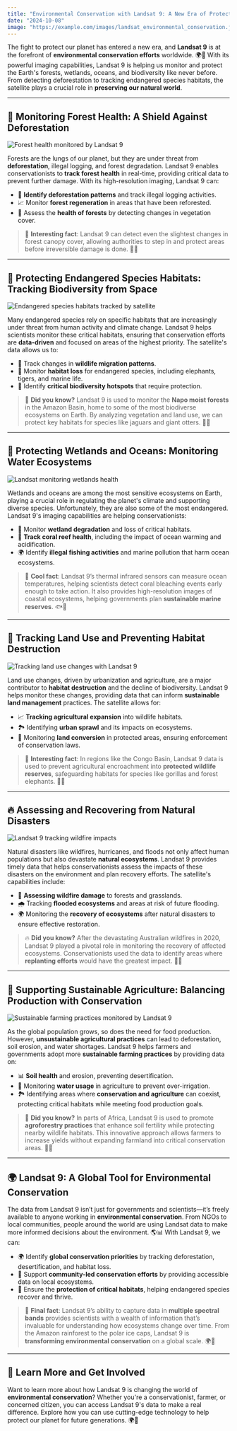 ```yaml
---
title: "Environmental Conservation with Landsat 9: A New Era of Protecting Our Planet"
date: "2024-10-08"
image: "https://example.com/images/landsat_environmental_conservation.jpg"
---
```


The fight to protect our planet has entered a new era, and **Landsat 9** is at the forefront of **environmental conservation efforts** worldwide. 🌍💚 With its powerful imaging capabilities, Landsat 9 is helping us monitor and protect the Earth's forests, wetlands, oceans, and biodiversity like never before. From detecting deforestation to tracking endangered species habitats, the satellite plays a crucial role in **preserving our natural world**.

---

## 🌳 **Monitoring Forest Health: A Shield Against Deforestation**

![Forest health monitored by Landsat 9](https://example.com/images/forest_health_monitoring.jpg)

Forests are the lungs of our planet, but they are under threat from **deforestation**, illegal logging, and forest degradation. Landsat 9 enables conservationists to **track forest health** in real-time, providing critical data to prevent further damage. With its high-resolution imaging, Landsat 9 can:

- 🌲 **Identify deforestation patterns** and track illegal logging activities.
- 📈 Monitor **forest regeneration** in areas that have been reforested.
- 🌳 Assess the **health of forests** by detecting changes in vegetation cover.

> 🌟 **Interesting fact**: Landsat 9 can detect even the slightest changes in forest canopy cover, allowing authorities to step in and protect areas before irreversible damage is done. 🌿💪

---

## 🦅 **Protecting Endangered Species Habitats: Tracking Biodiversity from Space**

![Endangered species habitats tracked by satellite](https://example.com/images/endangered_species_tracking.jpg)

Many endangered species rely on specific habitats that are increasingly under threat from human activity and climate change. Landsat 9 helps scientists monitor these critical habitats, ensuring that conservation efforts are **data-driven** and focused on areas of the highest priority. The satellite's data allows us to:

- 🐘 Track changes in **wildlife migration patterns**.
- 🐾 Monitor **habitat loss** for endangered species, including elephants, tigers, and marine life.
- 🦉 Identify **critical biodiversity hotspots** that require protection.

> 🐢 **Did you know?** Landsat 9 is used to monitor the **Napo moist forests** in the Amazon Basin, home to some of the most biodiverse ecosystems on Earth. By analyzing vegetation and land use, we can protect key habitats for species like jaguars and giant otters. 🌿🦎

---

## 🌊 **Protecting Wetlands and Oceans: Monitoring Water Ecosystems**

![Landsat monitoring wetlands health](https://example.com/images/wetlands_ocean_protection.jpg)

Wetlands and oceans are among the most sensitive ecosystems on Earth, playing a crucial role in regulating the planet's climate and supporting diverse species. Unfortunately, they are also some of the most endangered. Landsat 9's imaging capabilities are helping conservationists:

- 🦢 Monitor **wetland degradation** and loss of critical habitats.
- 🌊 **Track coral reef health**, including the impact of ocean warming and acidification.
- 🌍 Identify **illegal fishing activities** and marine pollution that harm ocean ecosystems.

> 🌊 **Cool fact**: Landsat 9’s thermal infrared sensors can measure ocean temperatures, helping scientists detect coral bleaching events early enough to take action. It also provides high-resolution images of coastal ecosystems, helping governments plan **sustainable marine reserves**. 🐟🌊

---

## 🌾 **Tracking Land Use and Preventing Habitat Destruction**

![Tracking land use changes with Landsat 9](https://example.com/images/land_use_changes.jpg)

Land use changes, driven by urbanization and agriculture, are a major contributor to **habitat destruction** and the decline of biodiversity. Landsat 9 helps monitor these changes, providing data that can inform **sustainable land management** practices. The satellite allows for:

- 📈 **Tracking agricultural expansion** into wildlife habitats.
- 🏞️ Identifying **urban sprawl** and its impacts on ecosystems.
- 🚜 Monitoring **land conversion** in protected areas, ensuring enforcement of conservation laws.

> 🌱 **Interesting fact**: In regions like the Congo Basin, Landsat 9 data is used to prevent agricultural encroachment into **protected wildlife reserves**, safeguarding habitats for species like gorillas and forest elephants. 🦍🌱

---

## 🔥 **Assessing and Recovering from Natural Disasters**

![Landsat 9 tracking wildfire impacts](https://example.com/images/wildfire_impact_assessment.jpg)

Natural disasters like wildfires, hurricanes, and floods not only affect human populations but also devastate **natural ecosystems**. Landsat 9 provides timely data that helps conservationists assess the impacts of these disasters on the environment and plan recovery efforts. The satellite's capabilities include:

- 🌋 **Assessing wildfire damage** to forests and grasslands.
- 🌧️ Tracking **flooded ecosystems** and areas at risk of future flooding.
- 🌍 Monitoring the **recovery of ecosystems** after natural disasters to ensure effective restoration.

> 🔥 **Did you know?** After the devastating Australian wildfires in 2020, Landsat 9 played a pivotal role in monitoring the recovery of affected ecosystems. Conservationists used the data to identify areas where **replanting efforts** would have the greatest impact. 🌲🔥

---

## 🌾 **Supporting Sustainable Agriculture: Balancing Production with Conservation**

![Sustainable farming practices monitored by Landsat 9](https://example.com/images/sustainable_agriculture.jpg)

As the global population grows, so does the need for food production. However, **unsustainable agricultural practices** can lead to deforestation, soil erosion, and water shortages. Landsat 9 helps farmers and governments adopt more **sustainable farming practices** by providing data on:

- 📊 **Soil health** and erosion, preventing desertification.
- 🌾 Monitoring **water usage** in agriculture to prevent over-irrigation.
- 🏞️ Identifying areas where **conservation and agriculture** can coexist, protecting critical habitats while meeting food production goals.

> 🚜 **Did you know?** In parts of Africa, Landsat 9 is used to promote **agroforestry practices** that enhance soil fertility while protecting nearby wildlife habitats. This innovative approach allows farmers to increase yields without expanding farmland into critical conservation areas. 🌱🚜

---

## 🌍 **Landsat 9: A Global Tool for Environmental Conservation**

The data from Landsat 9 isn’t just for governments and scientists—it’s freely available to anyone working in **environmental conservation**. From NGOs to local communities, people around the world are using Landsat data to make more informed decisions about the environment. 🌎📊 With Landsat 9, we can:

- 🌍 Identify **global conservation priorities** by tracking deforestation, desertification, and habitat loss.
- 🌳 Support **community-led conservation efforts** by providing accessible data on local ecosystems.
- 🐾 Ensure the **protection of critical habitats**, helping endangered species recover and thrive.

> 🌟 **Final fact**: Landsat 9’s ability to capture data in **multiple spectral bands** provides scientists with a wealth of information that’s invaluable for understanding how ecosystems change over time. From the Amazon rainforest to the polar ice caps, Landsat 9 is **transforming environmental conservation** on a global scale. 🌍🌳

---

## 🚀 **Learn More and Get Involved**

Want to learn more about how Landsat 9 is changing the world of **environmental conservation**? Whether you're a conservationist, farmer, or concerned citizen, you can access Landsat 9's data to make a real difference. Explore how you can use cutting-edge technology to help protect our planet for future generations. 🌍💚
